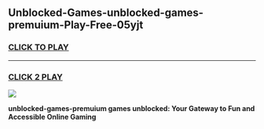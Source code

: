 
## Unblocked-Games-unblocked-games-premuium-Play-Free-05yjt
<h3>
<a href="https://premium76.site?title=unblocked-games-premuium&ref=18A">CLICK TO PLAY</a></h3>
<hr>

<h3>
<a href="https://premium76.site?title=unblocked-games-premuium&ref=18A">CLICK 2 PLAY</a>
  
</h3>

<a href="https://premium76.site?title=unblocked-games-premuium&ref=18A"><img src="https://clearcache.store/games.png"></a>


**unblocked-games-premuium games unblocked: Your Gateway to Fun and Accessible Online Gaming**
